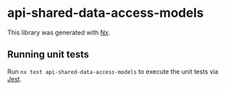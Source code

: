# api-shared-data-access-models

This library was generated with [Nx](https://nx.dev).

## Running unit tests

Run `nx test api-shared-data-access-models` to execute the unit tests via [Jest](https://jestjs.io).
